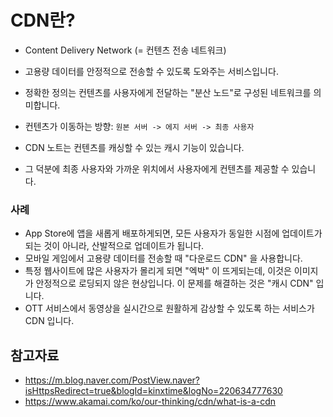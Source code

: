 # CDN란?

- Content Delivery Network (= 컨텐츠 전송 네트워크)
- 고용량 데이터를 안정적으로 전송할 수 있도록 도와주는 서비스입니다.
- 정확한 정의는 컨텐츠를 사용자에게 전달하는 "분산 노드"로 구성된 네트워크를 의미합니다.

- 컨텐츠가 이동하는 방향: `원본 서버 -> 에지 서버 -> 최종 사용자`
- CDN 노트는 컨텐츠를 캐싱할 수 있는 캐시 기능이 있습니다.
- 그 덕분에 최종 사용자와 가까운 위치에서 사용자에게 컨텐츠를 제공할 수 있습니다.



### 사례

- App Store에 앱을 새롭게 배포하게되면, 모든 사용자가 동일한 시점에 업데이트가 되는 것이 아니라, 산발적으로 업데이트가 됩니다.
- 모바일 게임에서 고용량 데이터를 전송할 때 "다운로드 CDN" 을 사용합니다.
- 특정 웹사이트에 많은 사용자가 몰리게 되면 "엑박" 이 뜨게되는데, 이것은 이미지가 안정적으로 로딩되지 않은 현상입니다. 이 문제를 해결하는 것은 "캐시 CDN" 입니다.
- OTT 서비스에서 동영상을 실시간으로 원활하게 감상할 수 있도록 하는 서비스가 CDN 입니다.



## 참고자료

- https://m.blog.naver.com/PostView.naver?isHttpsRedirect=true&blogId=kinxtime&logNo=220634777630
- https://www.akamai.com/ko/our-thinking/cdn/what-is-a-cdn
